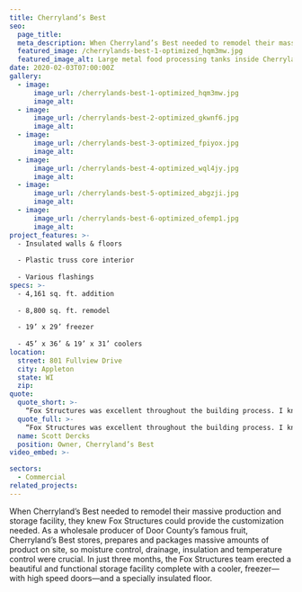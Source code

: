 ```yaml
---
title: Cherryland’s Best
seo:
  page_title:
  meta_description: When Cherryland’s Best needed to remodel their massive production and storage facility, they knew Fox Structures could provide the customization needed.
  featured_image: /cherrylands-best-1-optimized_hqm3mw.jpg
  featured_image_alt: Large metal food processing tanks inside Cherryland's Best
date: 2020-02-03T07:00:00Z
gallery: 
  - image: 
      image_url: /cherrylands-best-1-optimized_hqm3mw.jpg
      image_alt:
  - image: 
      image_url: /cherrylands-best-2-optimized_gkwnf6.jpg
      image_alt:
  - image: 
      image_url: /cherrylands-best-3-optimized_fpiyox.jpg
      image_alt:
  - image: 
      image_url: /cherrylands-best-4-optimized_wql4jy.jpg
      image_alt:
  - image: 
      image_url: /cherrylands-best-5-optimized_abgzji.jpg
      image_alt:
  - image: 
      image_url: /cherrylands-best-6-optimized_ofemp1.jpg
      image_alt:
project_features: >-
  - Insulated walls & floors
  
  - Plastic truss core interior
  
  - Various flashings
specs: >-
  - 4,161 sq. ft. addition
  
  - 8,800 sq. ft. remodel
  
  - 19’ x 29’ freezer
  
  - 45’ x 36’ & 19’ x 31’ coolers
location:
  street: 801 Fullview Drive
  city: Appleton
  state: WI
  zip:
quote:
  quote_short: >-
    “Fox Structures was excellent throughout the building process. I knew of them in the past and their pricing was good. On-site employees were great to work with. We are using them for another project in spring!”
  quote_full: >-
    “Fox Structures was excellent throughout the building process. I knew of them in the past and their pricing was good. On-site employees were great to work with. We are using them for another project in spring!”
  name: Scott Dercks
  position: Owner, Cherryland’s Best
video_embed: >-

sectors:
  - Commercial
related_projects: 
---
```


When Cherryland’s Best needed to remodel their massive production and storage facility, they knew Fox Structures could provide the customization needed. As a wholesale producer of Door County’s famous fruit, Cherryland’s Best stores, prepares and packages massive amounts of product on site, so moisture control, drainage, insulation and temperature control were crucial. In just three months, the Fox Structures team erected a beautiful and functional storage facility complete with a cooler, freezer—with high speed doors—and a specially insulated floor.
